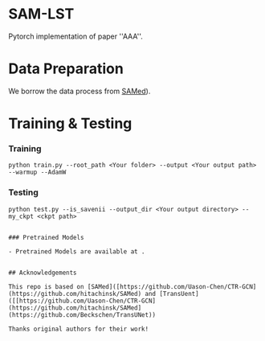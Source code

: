 # SAM-LST

Pytorch implementation of paper ''AAA''.



# Data Preparation
We borrow the data process from [SAMed]([https://github.com/hitachinsk/SAMed)).
# Training & Testing

### Training
```
python train.py --root_path <Your folder> --output <Your output path> --warmup --AdamW 
```
### Testing

```
python test.py --is_savenii --output_dir <Your output directory> --my_ckpt <ckpt path>
```

```

### Pretrained Models

- Pretrained Models are available at .


## Acknowledgements

This repo is based on [SAMed]([https://github.com/Uason-Chen/CTR-GCN](https://github.com/hitachinsk/SAMed) and [TransUent]([[https://github.com/Uason-Chen/CTR-GCN](https://github.com/hitachinsk/SAMed](https://github.com/Beckschen/TransUNet))

Thanks original authors for their work!
